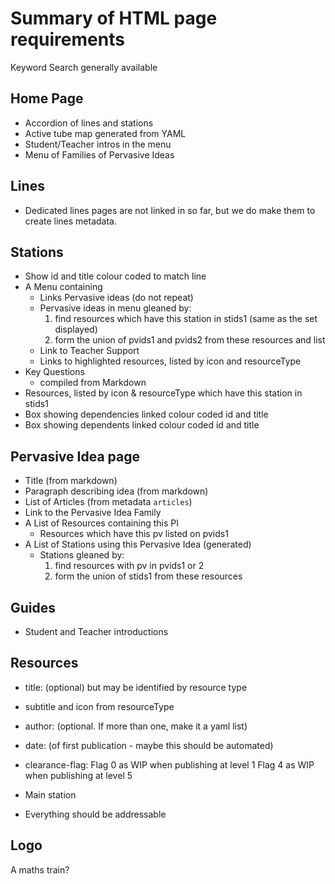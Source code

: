 Summary of HTML page requirements
=================================

Keyword Search generally available

Home Page
---------

* Accordion of lines and stations
* Active tube map generated from YAML
* Student/Teacher intros in the menu
* Menu of Families of Pervasive Ideas

Lines
-----

* Dedicated lines pages are not linked in so far, but we do make them to
create lines metadata.

Stations
--------

* Show id and title colour coded to match line
* A Menu containing
	* Links Pervasive ideas (do not repeat)
	* Pervasive ideas in menu gleaned by:
		1. find resources which have this station in stids1 (same as the set displayed)
		2. form the union of pvids1 and pvids2 from these resources and list
	* Link to Teacher Support
	* Links to highlighted resources, listed by icon and resourceType
* Key Questions
	- compiled from Markdown
* Resources, listed by icon & resourceType which have this station in stids1
* Box showing dependencies
	linked colour coded id and title
* Box showing dependents
	linked colour coded id and title

Pervasive Idea page
-------------------

* Title (from markdown)
* Paragraph describing idea (from markdown)
* List of Articles (from metadata `articles`)
* Link to the Pervasive Idea Family
* A List of Resources containing this PI
	* Resources which have this pv listed on pvids1
* A List of Stations using this Pervasive Idea (generated)
	* Stations gleaned by:
		1. find resources with pv in pvids1 or 2
		2. form the union of stids1 from these resources

Guides
------

* Student and Teacher introductions

Resources
---------

* title: (optional) but may be identified by resource type
* subtitle and icon from resourceType
* author: (optional. If more than one, make it a yaml list)
* date: (of first publication - maybe this should be automated)
* clearance-flag: 
	Flag 0 as WIP when publishing at level 1
	Flag 4 as WIP when publishing at level 5
* Main station

* Everything should be addressable


Logo
----

A maths train?




